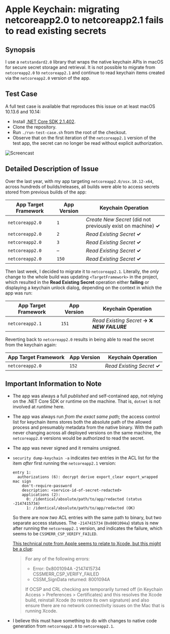 # Apple Keychain: migrating netcoreapp2.0 to netcoreapp2.1 fails to read existing secrets

## Synopsis

I use a `netstandard2.0` library that wraps the native keychain APIs in
macOS for secure secret storage and retrieval. It is not possible to migrate
from `netcoreapp2.0` to `netcoreapp2.1` and continue to read keychain items
created via the `netcoreapp2.0` version of the app.

## Test Case

A full test case is available that reproduces this issue on at least macOS
10.13.6 and 10.14:

* Install [.NET Core SDK 2.1.402](https://www.microsoft.com/net/download/thank-you/dotnet-sdk-2.1.402-macos-x64-installer).
* Clone the repository.
* Run `./run-test-case.sh` from the root of the checkout.
* Observe that on the first iteration of the `netcoreapp2.1` version of the
  test app, the secret can no longer be read without explicit authorization.

![Screencast](screencast.gif "Screencast")

## Detailed Description of Issue

Over the last year, with my app targeting `netcoreapp2.0/osx.10.12-x64`,
across hundreds of builds/releases, all builds were able to access secrets
stored from previous builds of the app:

| App Target Framework | App Version | Keychain Operation |
|-|-|-|
| `netcoreapp2.0` | `1`   | _Create New Secret_ (did not previously exist on machine) **✓** |
| `netcoreapp2.0` | `2`   | _Read Existing Secret_ **✓** |
| `netcoreapp2.0` | `3`   | _Read Existing Secret_ **✓** |
| `netcoreapp2.0` | `⋯`   | _Read Existing Secret_ **✓** |
| `netcoreapp2.0` | `150` | _Read Existing Secret_ **✓** |

Then last week, I decided to migrate it to `netcoreapp2.1`. Literally, the
_only_ change to the whole build was updating `<TargetFramework>` in the
project, which resulted in the **Read Existing Secret** operation either
**failing** or displaying a keychain unlock dialog, depending on the context
in which the app was run:

| App Target Framework | App Version | Keychain Operation |
|-|-|-|
| `netcoreapp2.1` | `151` |  _Read Existing Secret_ **→** ❌ _**NEW FAILURE**_

Reverting back to `netcoreapp2.0` results in being able to read the
secret from the keychain again:

| App Target Framework | App Version | Keychain Operation |
|-|-|-|
| `netcoreapp2.0` | `152`   | _Read Existing Secret_ **✓** |

## Important Information to Note

* The app was always a full _published_ and self-contained app, not relying
  on the .NET Core SDK or runtime on the machine. That is, `dotnet` is not
  involved at _runtime_ here.

* The app was always run _from the exact same path_; the access control list
  for keychain items stores both the absolute path of the allowed process
  and presumably metadata from the native binary. With the path never changing
  across all deployed versions on the same machine, the `netcoreapp2.0`
  versions would be authorized to read the secret.

* The app was never signed and it remains unsigned.

* `security dump-keychain -a` indicates _two_ entries in the ACL list for the
  item _after_ first running the `netcoreapp2.1` version:

  ```
  entry 1:
    authorizations (6): decrypt derive export_clear export_wrapped mac sign
      don't-require-password
      description: <service-id-of-secret-redacted>
      applications (2):
        0: /identical/absolute/path/to/app/redacted (status -2147415734)
        1: /identical/absolute/path/to/app/redacted (OK)
  ```

  So there are now _two_ ACL entries with the same path to binary, but
  two separate access statuses. The `-2147415734` (`0x8001094a`) status
  is new after running the `netcoreapp2.1` version, and indicates the
  failure, which seems to be `CSSMERR_CSP_VERIFY_FAILED`.

  [This technical note from Apple seems to relate to Xcode, but this might
  be a clue](https://developer.apple.com/library/archive/technotes/tn2318/_index.html):

  > For any of the following errors:
  >
  > * Error: 0x8001094A -2147415734 CSSMERR_CSP_VERIFY_FAILED
  > * CSSM_SignData returned: 8001094A
  >
  > If OCSP and CRL checking are temporarily turned off (in Keychain
    Access > Preferences > Certificates) and this resolves the Xcode
    build, reinstall Xcode (to restore its own signature) and also
    ensure there are no network connectivity issues on the Mac that
    is running Xcode.

* I believe this must have something to do with changes to native code
  generation from `netcoreapp2.0` to `netcoreapp2.1`.
